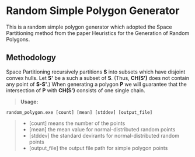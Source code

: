 Random Simple Polygon Generator
====================================
This is a random simple polygon generator which adopted the Space Partitioning method from the paper Heuristics for the Generation of Random Polygons.

Methodology
-----------------
Space Partitioning recursively partitions **S** into subsets which have disjoint convex hulls. Let **S'** be a such a subset of **S**. (Thus, **CH(S')** does not contain any point of **S-S'**.) When generating a polygon **P** we will guarantee that the intersection of **P** with **CH(S')** consists of one single chain.

> **Usage:**
```
random_polygon.exe [count] [mean] [stddev] [output_file]
```
> - [count] means the number of the points
> - [mean] the mean value for normal-distributed random points
> - [stddev] the standard devirants for normal-distributed random points
> - [output_file] the output file path for simple polygon points
